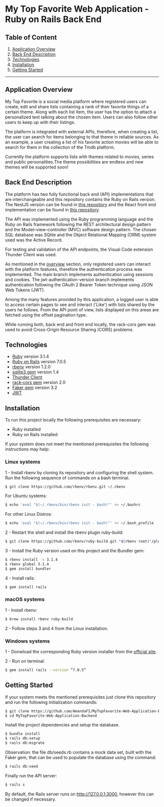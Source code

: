 # My Top Favorite Web Application - Ruby on Rails Back End

## Table of Content

1. [Application Overview](#application-overview)
2. [Back End Description](#back-end-description)
3. [Technologies](#technologies)
4. [Installation](#installation)
5. [Getting Started](#getting-started)

---

## **Application Overview** <a name="application-overview"></a>

My Top Favorite is a social media platform where registered users can create, edit and share lists containing a rank of their favorite things of a certain theme. Along with each list item, the user has the option to attach a personalized text talking about the chosen item. Users can also follow other users to keep up with their listings.

The platform is integrated with external APIs, therefore, when creating a list, the user can search for items belonging to that theme in reliable sources. As an example, a user creating a list of his favorite action movies will be able to search for them in the collection of the Tmdb platform.

Currently the platform supports lists with themes related to movies, series and public personalities.The theme possibilities are endless and new themes will be supported soon!

## **Back End Description** <a name="back-end-description"></a>

The platform has two fully functional back end (API) implementations that are interchangeable and this repository contains the Ruby on Rails version. The NestJS version can be found in [this repository](https://github.com/AmandaFI/MyTopFavorite-Web-Application-Backend-2) and the React front end implementation can be found in [this repository](https://github.com/AmandaFI/MyTopFavorite-Web-Application-Frontend).

The API was implemented using the Ruby programming language and the Ruby on Rails framework following the REST architectural design pattern and the Model–view–controller (MVC) software design pattern. The chosen SQL database was SQlite and the Object Relational Mapping (ORM) system used was the Active Record.

For testing and validation of the API endpoints, the Visual Code extension Thunder Client was used.

As mentioned in the [overview](#Overview) section, only registered users can interact with the platform features, therefore the authentication process was implemented. The main branch implements authentication using sessions and cookies. The jwt-authentication-version branch implements authentication following the OAuth 2 Bearer Token technique using JSON Web Tokens (JWT).

Among the many features provided by this application, a logged user is able to access certain pages to see and interact ('Like') with lists shared by the users he follows. From the API point of view, lists displayed on this areas are fetched using the offset pagination type.

While running both, back end and front end locally, the rack-cors gem was used to avoid Cross-Origin Resource Sharing (CORS) problems.

## **Technologies** <a name="technologies"></a>

- [Ruby](https://www.ruby-lang.org/pt/) version 3.1.4
- [Ruby on Rails](https://rubyonrails.org/) version 7.0.5
- [rbenv](https://github.com/rbenv/rbenv) version 1.2.0
- [sqlite3 gem](https://rubygems.org/gems/sqlite3/versions/1.3.11?locale=pt-BR) version 1.4
- [Thunder Client](https://www.thunderclient.com/)
- [rack-cors gem](https://github.com/cyu/rack-cors) version 2.0
- [Faker gem](https://github.com/faker-ruby/faker) version 3.2
- [JWT](https://jwt.io/libraries)

## **Installation** <a name="installation"></a>

To run this project locally the following prerequisites are necessary:

- Ruby installed
- Ruby on Rails installed

If your system does not meet the mentioned prerequisites the following instructions may help:

### **Linux systems**

1 - Install rbenv by cloning its repository and configuring the shell system. Run the following sequence of commands on a bash terminal.

```bash
$ git clone https://github.com/rbenv/rbenv.git ~/.rbenv
```

For Ubuntu systems:

```bash
$ echo 'eval "$(~/.rbenv/bin/rbenv init - bash)"' >> ~/.bashrc
```

For other Linux Distros:

```bash
$ echo 'eval "$(~/.rbenv/bin/rbenv init - bash)"' >> ~/.bash_profile
```

2 - Restart the shell and install the rbenv plugin ruby-build:

```bash
$ git clone https://github.com/rbenv/ruby-build.git "$(rbenv root)"/plugins/ruby-build
```

3 - Install the Ruby version used on this project and the Bundler gem:

```bash
$ rbenv install -v 3.1.4
$ rbenv global 3.1.4
$ gem install bundler
```

4 - Install rails:

```bash
$ gem install rails
```

### **macOS systems**

1 - Install rbenv:

```bash
$ brew install rbenv ruby-build
```

2 - Follow steps 3 and 4 from the Linux installation.

### **Windows systems**

1 - Donwload the corresponding Ruby version installer from the [official site](https://rubyinstaller.org/).

2 - Run on terminal:

```bash
$ gem install rails --version “7.0.5”
```

## **Getting Started** <a name="getting-started"></a>

If your system meets the mentioned prerequisites just clone this repository and run the following initialization commands:

```bash
$ git clone https://github.com/AmandaFI/MyTopFavorite-Web-Application-Backend.git
$ cd MyTopFavorite-Web-Application-Backend
```

Install the project dependencies and setup the database.

```bash
$ bundle install
$ rails db:setup
$ rails db:migrate
```

Observation: the file db/seeds.rb contains a mock data set, built with the Faker gem, that can be used to populate the database using the command:

```bash
$ rails db:seed
```

Finally run the API server:

```bash
$ rails s
```

By default, the Rails server runs on http://127.0.0.1:3000, however this can be changed if necessary.

